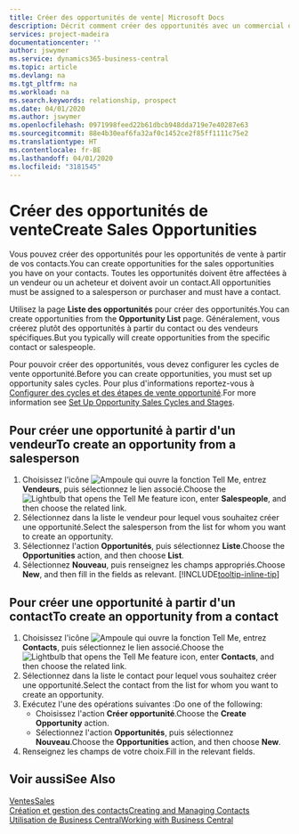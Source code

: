 ```yaml
---
title: Créer des opportunités de vente| Microsoft Docs
description: Décrit comment créer des opportunités avec un commercial ou un contact dans Business Central.
services: project-madeira
documentationcenter: ''
author: jswymer
ms.service: dynamics365-business-central
ms.topic: article
ms.devlang: na
ms.tgt_pltfrm: na
ms.workload: na
ms.search.keywords: relationship, prospect
ms.date: 04/01/2020
ms.author: jswymer
ms.openlocfilehash: 0971998feed22b61dbcb948dda719e7e40287e63
ms.sourcegitcommit: 88e4b30eaf6fa32af0c1452ce2f85ff1111c75e2
ms.translationtype: HT
ms.contentlocale: fr-BE
ms.lasthandoff: 04/01/2020
ms.locfileid: "3181545"
---
```

# <a name="create-sales-opportunities"></a><span data-ttu-id="fd394-103">Créer des opportunités de vente</span><span class="sxs-lookup"><span data-stu-id="fd394-103">Create Sales Opportunities</span></span>
<span data-ttu-id="fd394-104">Vous pouvez créer des opportunités pour les opportunités de vente à partir de vos contacts.</span><span class="sxs-lookup"><span data-stu-id="fd394-104">You can create opportunities for the sales opportunities you have on your contacts.</span></span> <span data-ttu-id="fd394-105">Toutes les opportunités doivent être affectées à un vendeur ou un acheteur et doivent avoir un contact.</span><span class="sxs-lookup"><span data-stu-id="fd394-105">All opportunities must be assigned to a salesperson or purchaser and must have a contact.</span></span>

<span data-ttu-id="fd394-106">Utilisez la page **Liste des opportunités** pour créer des opportunités.</span><span class="sxs-lookup"><span data-stu-id="fd394-106">You can create opportunities from the **Opportunity List** page.</span></span> <span data-ttu-id="fd394-107">Généralement, vous créerez plutôt des opportunités à partir du contact ou des vendeurs spécifiques.</span><span class="sxs-lookup"><span data-stu-id="fd394-107">But you typically will create opportunities from the specific contact or salespeople.</span></span>

<span data-ttu-id="fd394-108">Pour pouvoir créer des opportunités, vous devez configurer les cycles de vente opportunité.</span><span class="sxs-lookup"><span data-stu-id="fd394-108">Before you can create opportunities, you must set up opportunity sales cycles.</span></span> <span data-ttu-id="fd394-109">Pour plus d'informations reportez-vous à [Configurer des cycles et des étapes de vente opportunité](marketing-how-setup-opportunity-sales-cycles-stages.md).</span><span class="sxs-lookup"><span data-stu-id="fd394-109">For more information see [Set Up Opportunity Sales Cycles and Stages](marketing-how-setup-opportunity-sales-cycles-stages.md).</span></span>

## <a name="to-create-an-opportunity-from-a-salesperson"></a><span data-ttu-id="fd394-110">Pour créer une opportunité à partir d'un vendeur</span><span class="sxs-lookup"><span data-stu-id="fd394-110">To create an opportunity from a salesperson</span></span>
1. <span data-ttu-id="fd394-111">Choisissez l'icône ![Ampoule qui ouvre la fonction Tell Me](media/ui-search/search_small.png "Dites-moi ce que vous voulez faire"), entrez **Vendeurs**, puis sélectionnez le lien associé.</span><span class="sxs-lookup"><span data-stu-id="fd394-111">Choose the ![Lightbulb that opens the Tell Me feature](media/ui-search/search_small.png "Tell me what you want to do") icon, enter **Salespeople**, and then choose the related link.</span></span>
2. <span data-ttu-id="fd394-112">Sélectionnez dans la liste le vendeur pour lequel vous souhaitez créer une opportunité.</span><span class="sxs-lookup"><span data-stu-id="fd394-112">Select the salesperson from the list for whom you want to create an opportunity.</span></span>
3. <span data-ttu-id="fd394-113">Sélectionnez l'action **Opportunités**, puis sélectionnez **Liste**.</span><span class="sxs-lookup"><span data-stu-id="fd394-113">Choose the **Opportunities** action, and then choose **List**.</span></span>
4. <span data-ttu-id="fd394-114">Sélectionnez **Nouveau**, puis renseignez les champs appropriés.</span><span class="sxs-lookup"><span data-stu-id="fd394-114">Choose **New**, and then fill in the fields as relevant.</span></span> [!INCLUDE[tooltip-inline-tip](includes/tooltip-inline-tip_md.md)]  



## <a name="to-create-an-opportunity-from-a-contact"></a><span data-ttu-id="fd394-115">Pour créer une opportunité à partir d'un contact</span><span class="sxs-lookup"><span data-stu-id="fd394-115">To create an opportunity from a contact</span></span>
1. <span data-ttu-id="fd394-116">Choisissez l'icône ![Ampoule qui ouvre la fonction Tell Me](media/ui-search/search_small.png "Dites-moi ce que vous voulez faire"), entrez **Contacts**, puis sélectionnez le lien associé.</span><span class="sxs-lookup"><span data-stu-id="fd394-116">Choose the ![Lightbulb that opens the Tell Me feature](media/ui-search/search_small.png "Tell me what you want to do") icon, enter **Contacts**, and then choose the related link.</span></span>
2. <span data-ttu-id="fd394-117">Sélectionnez dans la liste le contact pour lequel vous souhaitez créer une opportunité.</span><span class="sxs-lookup"><span data-stu-id="fd394-117">Select the contact from the list for whom you want to create an opportunity.</span></span>
3. <span data-ttu-id="fd394-118">Exécutez l'une des opérations suivantes :</span><span class="sxs-lookup"><span data-stu-id="fd394-118">Do one of the following:</span></span>
   * <span data-ttu-id="fd394-119">Choisissez l'action **Créer opportunité**.</span><span class="sxs-lookup"><span data-stu-id="fd394-119">Choose the **Create Opportunity** action.</span></span>
   * <span data-ttu-id="fd394-120">Sélectionnez l'action **Opportunités**, puis sélectionnez **Nouveau**.</span><span class="sxs-lookup"><span data-stu-id="fd394-120">Choose the  **Opportunities** action, and then choose **New**.</span></span>
4. <span data-ttu-id="fd394-121">Renseignez les champs de votre choix.</span><span class="sxs-lookup"><span data-stu-id="fd394-121">Fill in the relevant fields.</span></span>

## <a name="see-also"></a><span data-ttu-id="fd394-122">Voir aussi</span><span class="sxs-lookup"><span data-stu-id="fd394-122">See Also</span></span>
[<span data-ttu-id="fd394-123">Ventes</span><span class="sxs-lookup"><span data-stu-id="fd394-123">Sales</span></span>](sales-manage-sales.md)  
[<span data-ttu-id="fd394-124">Création et gestion des contacts</span><span class="sxs-lookup"><span data-stu-id="fd394-124">Creating and Managing Contacts</span></span>](marketing-contacts.md)  
[<span data-ttu-id="fd394-125">Utilisation de Business Central</span><span class="sxs-lookup"><span data-stu-id="fd394-125">Working with Business Central</span></span>](ui-work-product.md)
